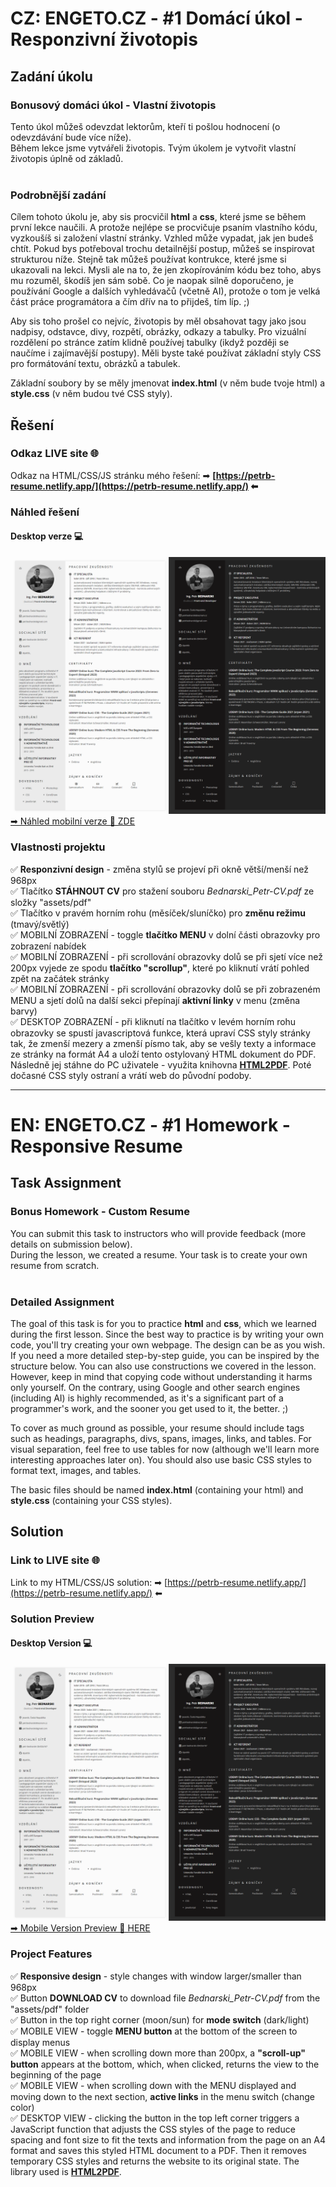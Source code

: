 # CZ: ENGETO.CZ - #1 Domácí úkol - Responzivní životopis

## Zadání úkolu
### Bonusový domáci úkol - Vlastní životopis

Tento úkol můžeš odevzdat lektorům, kteří ti pošlou hodnocení (o odevzdávání bude více níže).<br>
Během lekce jsme vytvářeli životopis. Tvým úkolem je vytvořit vlastní životopis úplně od základů. <br><br>

### Podrobnější zadání
Cílem tohoto úkolu je, aby sis procvičil <b>html</b> a <b>css</b>, které jsme se během první lekce naučili. A protože nejlépe se procvičuje psaním vlastního kódu, vyzkoušíš si založení vlastní stránky. Vzhled může vypadat, jak jen budeš chtít. Pokud bys potřeboval trochu detailnější postup, můžeš se inspirovat strukturou níže. Stejně tak můžeš používat kontrukce, které jsme si ukazovali na lekci. Mysli ale na to, že jen zkopírováním kódu bez toho, abys mu rozuměl, škodíš jen sám sobě. Co je naopak silně doporučeno, je používání Google a dalších vyhledávačů (včetně AI), protože o tom je velká část práce programátora a čím dřív na to přijdeš, tím líp. ;)

Aby sis toho prošel co nejvíc, životopis by měl obsahovat tagy jako jsou nadpisy, odstavce, divy, rozpětí, obrázky, odkazy a tabulky. Pro vizuální rozdělení po stránce zatím klidně používej tabulky (ikdyž později se naučíme i zajímavější postupy). Měli byste také používat základní styly CSS pro formátování textu, obrázků a tabulek.

Základní soubory by se měly jmenovat <b>index.html</b> (v něm bude tvoje html) a <b>style.css</b> (v něm budou tvé CSS styly).

## Řešení

### Odkaz LIVE site 🌐
Odkaz na HTML/CSS/JS stránku mého řešení: ➡ <b> [https://petrb-resume.netlify.app/](https://petrb-resume.netlify.app/) ⬅ </b>

### Náhled řešení
#### Desktop verze 💻
<img src="assets/img/site-preview-desktop.png" alt="Náhled DESKTOP verze stránky light/dark režim">
<a href="assets/img/site-preview-mobile.png" alt="Náhled MOBILE verze stránky light/dark režim">➡ Náhled mobilní verze 📲 ZDE</a>



### Vlastnosti projektu
✅ <b>Responzivní design</b> - změna stylů se projeví při okně větší/menší než 968px<br>
✅ Tlačítko <b>STÁHNOUT CV</b> pro stažení souboru <i>Bednarski_Petr-CV.pdf</i> ze složky "assets/pdf"<br>
✅ Tlačítko v pravém horním rohu (měsíček/sluníčko) pro <b>změnu režimu</b> (tmavý/světlý)<br>
✅ MOBILNÍ ZOBRAZENÍ - toggle <b>tlačítko MENU</b> v dolní části obrazovky pro zobrazení nabídek<br>
✅ MOBILNÍ ZOBRAZENÍ - při scrollování obrazovky dolů se při sjetí více než 200px vyjede ze spodu <b>tlačítko "scrollup"</b>, které po kliknutí vrátí pohled zpět na začátek stránky<br>
✅ MOBILNÍ ZOBRAZENÍ - při scrollování obrazovky dolů se při zobrazeném MENU a sjetí dolů na další sekci přepínají <b>aktivní linky</b> v menu (změna barvy)<br>
✅ DESKTOP ZOBRAZENÍ - při kliknutí na tlačítko v levém horním rohu obrazovky se spustí javascriptová funkce, která upraví CSS styly stránky tak, že zmenší mezery a zmenší písmo tak, aby se vešly texty a informace ze stránky na formát A4 a uloží tento ostylovaný HTML dokument do PDF. Následně jej stáhne do PC uživatele - využita knihovna <b>[HTML2PDF](https://ekoopmans.github.io/html2pdf.js/)</b>. Poté dočasné CSS styly ostraní a vrátí web do původní podoby.<br>

<hr>

# EN: ENGETO.CZ - #1 Homework - Responsive Resume

## Task Assignment
### Bonus Homework - Custom Resume

You can submit this task to instructors who will provide feedback (more details on submission below).<br>
During the lesson, we created a resume. Your task is to create your own resume from scratch. <br><br>

### Detailed Assignment
The goal of this task is for you to practice <b>html</b> and <b>css</b>, which we learned during the first lesson. Since the best way to practice is by writing your own code, you'll try creating your own webpage. The design can be as you wish. If you need a more detailed step-by-step guide, you can be inspired by the structure below. You can also use constructions we covered in the lesson. However, keep in mind that copying code without understanding it harms only yourself. On the contrary, using Google and other search engines (including AI) is highly recommended, as it's a significant part of a programmer's work, and the sooner you get used to it, the better. ;)

To cover as much ground as possible, your resume should include tags such as headings, paragraphs, divs, spans, images, links, and tables. For visual separation, feel free to use tables for now (although we'll learn more interesting approaches later on). You should also use basic CSS styles to format text, images, and tables.

The basic files should be named <b>index.html</b> (containing your html) and <b>style.css</b> (containing your CSS styles).

## Solution

### Link to LIVE site 🌐
Link to my HTML/CSS/JS solution: ➡ [https://petrb-resume.netlify.app/](https://petrb-resume.netlify.app/) ⬅

### Solution Preview
#### Desktop Version 💻
<img src="assets/img/site-preview-desktop.png" alt="Preview of DESKTOP version light/dark mode">
<a href="assets/img/site-preview-mobile.png" alt="Preview of MOBILE version light/dark mode">➡ Mobile Version Preview 📲 HERE</a>

### Project Features
✅ <b>Responsive design</b> - style changes with window larger/smaller than 968px<br>
✅ Button <b>DOWNLOAD CV</b> to download file <i>Bednarski_Petr-CV.pdf</i> from the "assets/pdf" folder<br>
✅ Button in the top right corner (moon/sun) for <b>mode switch</b> (dark/light)<br>
✅ MOBILE VIEW - toggle <b>MENU button</b> at the bottom of the screen to display menus<br>
✅ MOBILE VIEW - when scrolling down more than 200px, a <b>"scroll-up" button</b> appears at the bottom, which, when clicked, returns the view to the beginning of the page<br>
✅ MOBILE VIEW - when scrolling down with the MENU displayed and moving down to the next section, <b>active links</b> in the menu switch (change color)<br>
✅ DESKTOP VIEW - clicking the button in the top left corner triggers a JavaScript function that adjusts the CSS styles of the page to reduce spacing and font size to fit the texts and information from the page on an A4 format and saves this styled HTML document to a PDF. Then it removes temporary CSS styles and returns the website to its original state. The library used is <b>[HTML2PDF](https://ekoopmans.github.io/html2pdf.js/)</b>.<br>
